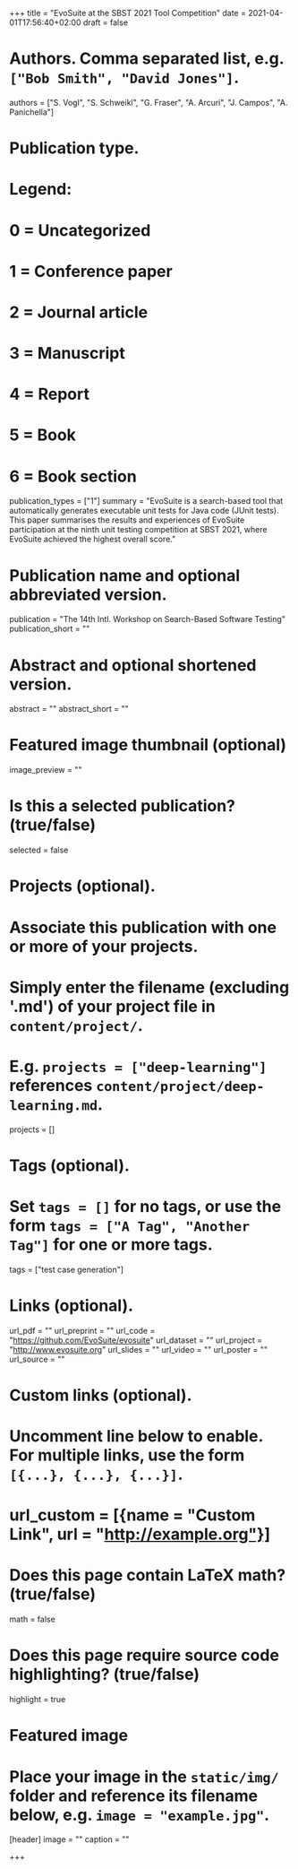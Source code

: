 +++
title = "EvoSuite at the SBST 2021 Tool Competition"
date = 2021-04-01T17:56:40+02:00
draft = false

# Authors. Comma separated list, e.g. `["Bob Smith", "David Jones"]`.
authors = ["S. Vogl", "S. Schweikl", "G. Fraser", "A. Arcuri", "J. Campos", "A. Panichella"]

# Publication type.
# Legend:
# 0 = Uncategorized
# 1 = Conference paper
# 2 = Journal article
# 3 = Manuscript
# 4 = Report
# 5 = Book
# 6 = Book section
publication_types = ["1"]
summary = "EvoSuite is a search-based tool that automatically generates executable unit tests for Java code (JUnit tests). This paper summarises the results and experiences of EvoSuite participation at the ninth unit testing competition at SBST 2021, where EvoSuite achieved the highest overall score." 

# Publication name and optional abbreviated version.
publication = "The 14th Intl. Workshop on Search-Based Software Testing"
publication_short = ""

# Abstract and optional shortened version.
abstract = ""
abstract_short = ""

# Featured image thumbnail (optional)
image_preview = ""

# Is this a selected publication? (true/false)
selected = false

# Projects (optional).
#   Associate this publication with one or more of your projects.
#   Simply enter the filename (excluding '.md') of your project file in `content/project/`.
#   E.g. `projects = ["deep-learning"]` references `content/project/deep-learning.md`.
projects = []

# Tags (optional).
#   Set `tags = []` for no tags, or use the form `tags = ["A Tag", "Another Tag"]` for one or more tags.
tags = ["test case generation"]

# Links (optional).
url_pdf = ""
url_preprint = ""
url_code = "https://github.com/EvoSuite/evosuite"
url_dataset = ""
url_project = "http://www.evosuite.org"
url_slides = ""
url_video = ""
url_poster = ""
url_source = ""

# Custom links (optional).
#   Uncomment line below to enable. For multiple links, use the form `[{...}, {...}, {...}]`.
# url_custom = [{name = "Custom Link", url = "http://example.org"}]

# Does this page contain LaTeX math? (true/false)
math = false

# Does this page require source code highlighting? (true/false)
highlight = true

# Featured image
# Place your image in the `static/img/` folder and reference its filename below, e.g. `image = "example.jpg"`.
[header]
image = ""
caption = ""

+++

